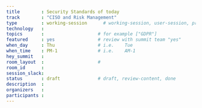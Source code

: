 ```yaml
---
title        : Security Standards of today 
track        : "CISO and Risk Management"
type         : working-session      # working-session, user-session, product-session
technology   :
topics       :                    # for example ["GDPR"]
featured     : yes                # review with summit team "yes"
when_day     : Thu                # i.e.    Tue
when_time    : PM-1               # i.e.    AM-1
hey_summit   :
room_layout  :                    #
room_id      :
session_slack: 
status       : draft              # draft, review-content, done
description  :
organizers   :
participants :
---
```



<!--(add intro)

## WHY

(...)

## What

(...)

## Outcomes

(...)

## References

(...)


## Previous-->
